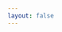 ```yaml
---
layout: false
---
```


<script setup>
import { useData } from 'vitepress'

const { params } = useData()
</script>

<WorkflowVisualizer :showSidebar="true" :hideHeader="true" :initialWorkflow="params.workflow" />
